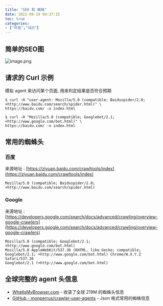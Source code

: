 ```yaml
---
title: "SEO 和 蜘蛛"
date: 2022-09-19 09:37:15
toc: true
categories:
- ["开发","SEO"]
---
```


## 简单的SEO图
![image.png](https://file.wulicode.com/yuque/202211/08/14/0012NaEAOqhL.png?x-oss-process=image/resize,h_211)




## 请求的 Curl 示例
模拟 agent 来访问某个页面, 用来判定结果是否符合预期
```
$ curl -H "user-agent: Mozilla/5.0 (compatible; Baiduspider/2.0; +http://www.baidu.com/search/spider.html)" \
https://baidu.com/ -o index.html

$ curl -H "Mozilla/5.0 (compatible; Googlebot/2.1; +http://www.google.com/bot.html)" \
https://baidu.com/ -o index.html
```

## 常用的蜘蛛头

### 百度
来源地址 : [https://ziyuan.baidu.com/crawltools/index](https://ziyuan.baidu.com/crawltools/index)
```
Mozilla/5.0 (compatible; Baiduspider/2.0; +http://www.baidu.com/search/spider.html)
```

### Google
来源地址 : [https://developers.google.com/search/docs/advanced/crawling/overview-google-crawlers](https://developers.google.com/search/docs/advanced/crawling/overview-google-crawlers)
```
Mozilla/5.0 (compatible; Googlebot/2.1; +http://www.google.com/bot.html)
Mozilla/5.0 AppleWebKit/537.36 (KHTML, like Gecko; compatible; Googlebot/2.1; +http://www.google.com/bot.html) Chrome/W.X.Y.Z Safari/537.36
Googlebot/2.1 (+http://www.google.com/bot.html)
```

## 全球完整的 agent 头信息

- [WhatIsMyBrowser.com](https://developers.whatismybrowser.com/useragents/explore/software_type_specific/crawler/) - 收录了全球 219M 的蜘蛛头信息
- [GitHub - monperrus/crawler-user-agents](https://github.com/monperrus/crawler-user-agents) - Json 格式常用的蜘蛛信息

